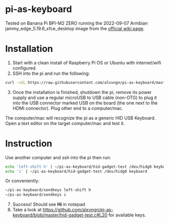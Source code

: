 # pi-as-keyboard

Tested on Banana Pi BPI-M2 ZERO running the 2022-09-07 Armbian jammy_edge_5.19.6_xfce_desktop image from the [official wiki page](https://wiki.banana-pi.org/Banana_Pi_BPI-M2_ZERO#Ubuntu). 

# Installation

1. Start with a clean install of Raspberry Pi OS or Ubuntu with internet/wifi configured.
2. SSH into the pi and run the following:

```sh
curl -sSL https://raw.githubusercontent.com/alxvngn/pi-as-keyboard/master/install.sh | sudo bash -
```
3. Once the installation is finished, shutdown the pi, remove its power supply and use a regular microUSB to USB cable (non-OTG) to plug it into the USB connector marked
USB on the board (the one next to the HDMI connector). Plug other end to a computer/mac.

The computer/mac will recognize the pi as a generic HID USB Keyboard. Open a text editor on the target computer/mac and test it.

# Instruction

Use another computer and ssh into the pi then run:

```sh
echo 'left-shift h' | ~/pi-as-keyboard/hid-gadget-test /dev/hidg0 keyboard
echo 'i' | ~/pi-as-keyboard/hid-gadget-test /dev/hidg0 keyboard
```

Or conveniently:
```sh
~/pi-as-keyboard/sendkeys left-shift h
~/pi-as-keyboard/sendkeys i
```

7. Success! Should see **Hi** in notepad
8. Take a look at https://github.com/alxvngn/pi-as-keyboard/blob/master/hid-gadget-test.c#L20 for available keys.
